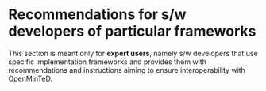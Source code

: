 # Recommendations for s/w developers of particular frameworks

This section is meant only for **expert users**, namely s/w developers that use specific implementation frameworks and provides them with recommendations and instructions aiming to ensure interoperability with OpenMinTeD.

